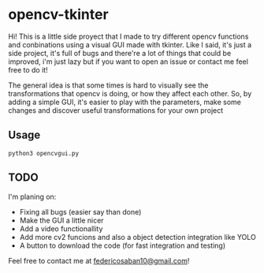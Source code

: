 # opencv-tkinter

Hi! This is a little side proyect that I made to try different opencv functions and conbinations using a visual GUI made with tkinter. Like I said, it's just a side project, it's full of bugs and there're a lot of things that could be improved, i'm just lazy but if you want to open an issue or contact me feel free to do it! 

The general idea is that some times is hard to visually see the transformations that opencv is doing, or how they affect each other. So, by adding a simple GUI, it's easier to play with the parameters, make some changes and discover useful transformations for your own project

## Usage
```
python3 opencvgui.py
```
## TODO

I'm planing on: 
- Fixing all bugs (easier say than done)
- Make the GUI a little nicer 
- Add a video functionallity 
- Add more cv2 funcions and also a object detection integration like YOLO
- A button to download the code (for fast integration and testing)


Feel free to contact me at federicosaban10@gmail.com!
